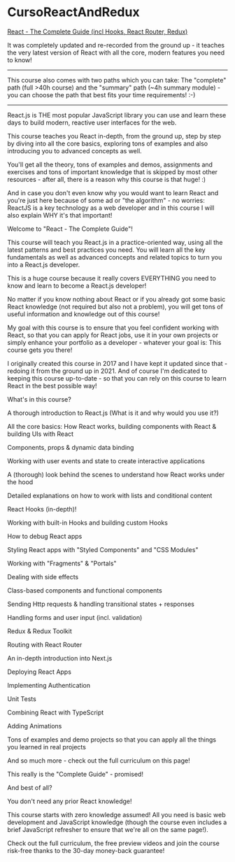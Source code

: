 # CursoReactAndRedux
[React - The Complete Guide (incl Hooks, React Router, Redux)](https://www.udemy.com/course/react-the-complete-guide-incl-redux/)

It was completely updated and re-recorded from the ground up - it teaches the very latest version of React with all the core, modern features you need to know!

---

This course also comes with two paths which you can take: The "complete" path (full >40h course) and the "summary" path (~4h summary module) - you can choose the path that best fits your time requirements! :-)

---

React.js is THE most popular JavaScript library you can use and learn these days to build modern, reactive user interfaces for the web.

This course teaches you React in-depth, from the ground up, step by step by diving into all the core basics, exploring tons of examples and also introducing you to advanced concepts as well.

You'll get all the theory, tons of examples and demos, assignments and exercises and tons of important knowledge that is skipped by most other resources - after all, there is a reason why this course is that huge! :)

And in case you don't even know why you would want to learn React and you're just here because of some ad or "the algorithm" - no worries: ReactJS is a key technology as a web developer and in this course I will also explain WHY it's that important!



Welcome to "React - The Complete Guide"!

This course will teach you React.js in a practice-oriented way, using all the latest patterns and best practices you need. You will learn all the key fundamentals as well as advanced concepts and related topics to turn you into a React.js developer.

This is a huge course because it really covers EVERYTHING you need to know and learn to become a React.js developer!

No matter if you know nothing about React or if you already got some basic React knowledge (not required but also not a problem), you will get tons of useful information and knowledge out of this course!

My goal with this course is to ensure that you feel confident working with React, so that you can apply for React jobs, use it in your own projects or simply enhance your portfolio as a developer - whatever your goal is: This course gets you there!



I originally created this course in 2017 and I have kept it updated since that - redoing it from the ground up in 2021. And of course I'm dedicated to keeping this course up-to-date - so that you can rely on this course to learn React in the best possible way!

What's in this course?

A thorough introduction to React.js (What is it and why would you use it?)

All the core basics: How React works, building components with React & building UIs with React

Components, props & dynamic data binding

Working with user events and state to create interactive applications

A (thorough) look behind the scenes to understand how React works under the hood

Detailed explanations on how to work with lists and conditional content

React Hooks (in-depth)!

Working with built-in Hooks and building custom Hooks

How to debug React apps

Styling React apps with "Styled Components" and "CSS Modules"

Working with "Fragments" & "Portals"

Dealing with side effects

Class-based components and functional components

Sending Http requests & handling transitional states + responses

Handling forms and user input (incl. validation)

Redux & Redux Toolkit

Routing with React Router

An in-depth introduction into Next.js

Deploying React Apps

Implementing Authentication

Unit Tests

Combining React with TypeScript

Adding Animations

Tons of examples and demo projects so that you can apply all the things you learned in real projects

And so much more - check out the full curriculum on this page!

This really is the "Complete Guide" - promised!

And best of all?

You don't need any prior React knowledge!

This course starts with zero knowledge assumed! All you need is basic web development and JavaScript knowledge (though the course even includes a brief JavaScript refresher to ensure that we're all on the same page!).

Check out the full curriculum, the free preview videos and join the course risk-free thanks to the 30-day money-back guarantee!

